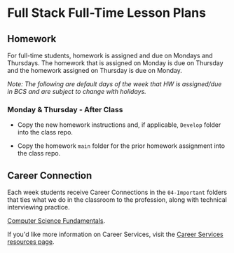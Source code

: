 # Full Stack Full-Time Lesson Plans

## Homework 

For full-time students, homework is assigned and due on Mondays and Thursdays. The homework that is assigned on Monday is due on Thursday and the homework assigned on Thursday is due on Monday. 

_Note: The following are default days of the week that HW is assigned/due in BCS and are subject to change with holidays._

### Monday & Thursday - After Class

* Copy the new homework instructions and, if applicable, `Develop` folder into the class repo.

* Copy the homework `main` folder for the prior homework assignment into the class repo.


## Career Connection
Each week students receive Career Connections in the `04-Important` folders that ties what we do in the classroom to the profession, along with technical interviewing practice.

[Computer Science Fundamentals](../../01-Class-Content/22-Computer-Science/04-Important/CAREER-CONNECTION.md).

If you'd like more information on Career Services, visit the [Career Services resources page](http://bit.ly/CodingCS).

